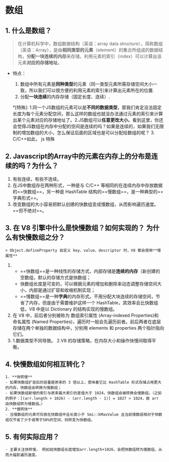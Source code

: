 # 数组

## 1. **什么是数组**？

> 在计算机科学中，数组数据结构（英语：array data structure），简称数组（英语：Array），是由**相同类型的元素**（element）的集合所组成的数据结构，**分配一块连续的内存**来存储。利用元素的索引（index）可以计算出该元素**对应的存储地址**。

- 特点：
  1. 数组中所有元素是**同种类型**的元素（同一类型元素所需存储空间大小一致，所以我们可以很方便的利用元素的索引来计算出元素所在的位置.
  2. 分配**一块连续**的内存存储（固定长度、连续）.

    *[特殊]: 1.同一个JS数组的元素可以是**不同的数据类型**，那我们肯定没法固定长度为每个元素分配空间，那么这样的数组也就没办法通过元素的索引来计算出某个元素对应的存储地址了。2.JS数组可以**任意更改大小**。看到这里，你还会觉得JS数组在内存中分配的空间是连续的吗？如果是连续的，如果我们无限制的增加数组的大小，怎么保证后面的区域也是可以分配给数组的呢？
  3. C/C++如此， js 特殊
## 2. **Javascript的Array中的元素在内存上的分布是连续的吗？为什么**？

   1. 有些连续，有些不连续。
   2. 在JS中数组存在两种形式，一种是与 C/C++ 等相同的在连续内存中存放数据的==快数组==，另一种是 HashTable 结构的==慢数组==，是一种典型的==字典形式==。
   3. 改变数组的大小容易把默认创建的快数组变成慢数组，从而影响遍历速度。==但不绝对==。


## 3. **在 V8 引擎中什么是快慢数组？如何实现的？ 为什么有快慢数组之分？**

    > Object.defineProperty 自定义 key、value、descriptor 时，V8 都会使用**慢属性**

   1.  - ==快数组==是一种线性的存储方式，内部存储是**连续的内存**（新创建的空数组，默认的存储方式是快数组；
       - 快数组长度是可变的，可以根据元素的增加和删除来动态调整存储空间大小，内部是通过扩容和收缩机制实现；
       - ==慢数组==是一种**字典**的内存形式。不用分配大块连续的存储空间，节省了内存，但是由于需要维护这样一个 HashTable，其效率会比快数组低，V8 中是以 Dictionary 的结构实现的慢数组。
   2.  在 V8 中，前后者分别被称为 数组索引属性 (Array-indexed Properties)和 命名属性 (Named Properties)，遍历时一般会先遍历前者。前后两者在底层存储在两个单独的数据结构中，分别用  elements 和  properties 两个指针指向它们。
   3.  1.数据类型不同导致。 2.V8 的存储策略，在内存大小和操作快慢间取得平衡。
    
       


## 4. **快慢数组如何相互转化？**

    1. **快转慢**
    - 如果快数组扩容后的容量是原来的 3 倍以上，意味着它比 HashTable 形式存储占用更大的内存，快数组会转换为慢数组；
    - 如果快数组新增的索引与原来最大索引的差值大于 1024，快数组会被转换会慢数组。（之前的例子：[(arr.length + 1026) - (arr.length - 1)] = 1027 > 1024，故 arr 由快数组转为慢数组。）
    2. **慢转快**
    - 当慢数组的元素可存放在快数组中且长度小于 Smi::kMaxValue 且当前慢数组相对于快数组仅节省了少于或等于50%的空间，则转变为快数组。

## 5. **有何实际应用？**

    - 主要关注快转慢， 例如给快数组长度增加arr.length+1026，会把快数组转为慢数组，从而大幅影遍历速度。